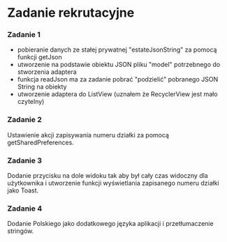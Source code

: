 # Zadanie rekrutacyjne

### Zadanie 1

- pobieranie danych ze stałej prywatnej "estateJsonString" za pomocą funkcji getJson
- utworzenie na podstawie obiektu JSON pliku "model" potrzebnego do stworzenia adaptera
- funkcja readJson ma za zadanie pobrać "podzielić" pobranego JSON String na obiekty 
- utworzenie adaptera do ListView (uznałem że RecyclerView jest mało czytelny)

### Zadanie 2
Ustawienie akcji zapisywania numeru działki za pomocą getSharedPreferences.

### Zadanie 3
Dodanie przycisku na dole widoku tak aby był cały czas widoczny dla użytkownika i utworzenie funkcji wyświetlania zapisanego numeru działki jako Toast.

### Zadanie 4
Dodanie Polskiego jako dodatkowego języka aplikacji i przetłumaczenie stringów.
